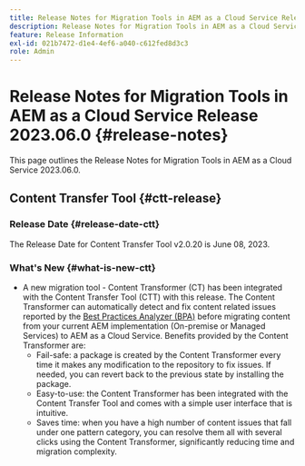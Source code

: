 ```yaml
---
title: Release Notes for Migration Tools in AEM as a Cloud Service Release 2023.06.0
description: Release Notes for Migration Tools in AEM as a Cloud Service Release 2023.06.0
feature: Release Information
exl-id: 021b7472-d1e4-4ef6-a040-c612fed8d3c3
role: Admin
---
```

# Release Notes for Migration Tools in AEM as a Cloud Service Release 2023.06.0 {#release-notes}

This page outlines the Release Notes for Migration Tools in AEM as a Cloud Service 2023.06.0.

## Content Transfer Tool {#ctt-release}

### Release Date {#release-date-ctt}

The Release Date for Content Transfer Tool v2.0.20 is June 08, 2023.

### What's New {#what-is-new-ctt}

* A new migration tool - Content Transformer (CT) has been integrated with the Content Transfer Tool (CTT) with this release. The Content Transformer can automatically detect and fix content related issues reported by the [Best Practices Analyzer (BPA)](https://experienceleague.adobe.com/docs/experience-manager-cloud-service/content/migration-journey/cloud-migration/best-practices-analyzer/overview-best-practices-analyzer.html) before migrating content from your current AEM implementation (On-premise or Managed Services) to AEM as a Cloud Service. 
Benefits provided by the Content Transformer are:
   * Fail-safe: a package is created by the Content Transformer every time it makes any modification to the repository to fix issues. If needed, you can revert back to the previous state by installing the package.
   * Easy-to-use: the Content Transformer has been integrated with the Content Transfer Tool and comes with a simple user interface that is intuitive.
   * Saves time: when you have a high number of content issues that fall under one pattern category, you can resolve them all with several clicks using the Content Transformer, significantly reducing time and migration complexity.
